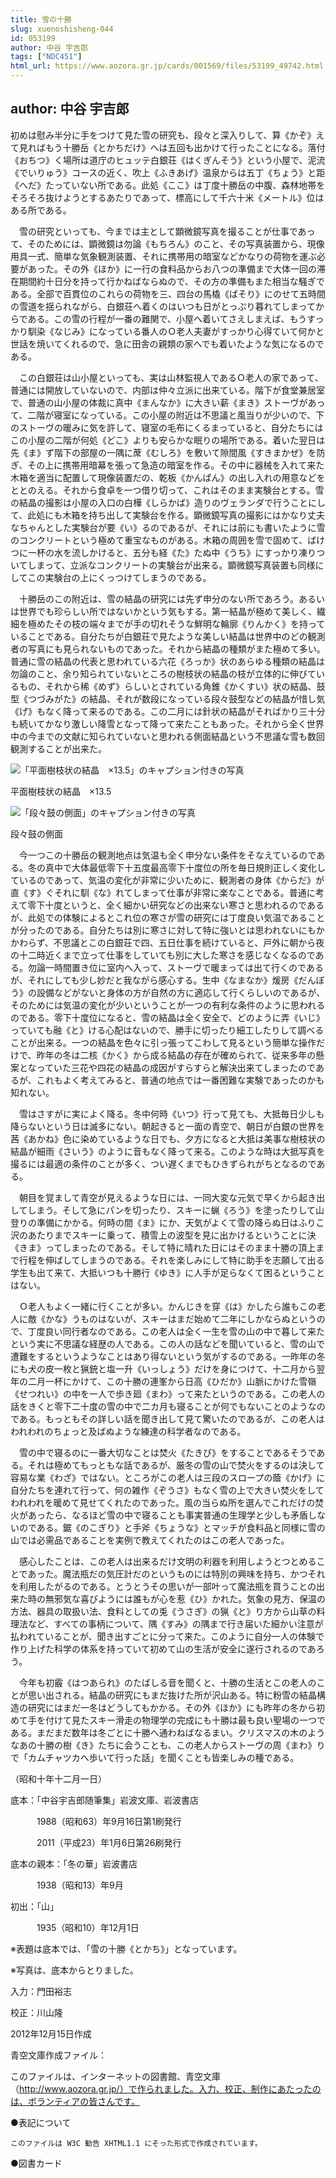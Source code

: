```yaml
---
title: 雪の十勝
slug: xuenoshisheng-044
id: 053199
author: 中谷 宇吉郎
tags: ["NDC451"]
html_url: https://www.aozora.gr.jp/cards/001569/files/53199_49742.html
---
```


## author: 中谷 宇吉郎

初めは慰み半分に手をつけて見た雪の研究も、段々と深入りして、算《かぞ》えて見ればもう十勝岳《とかちだけ》へは五回も出かけて行ったことになる。落付《おちつ》く場所は道庁のヒュッテ白銀荘《はくぎんそう》という小屋で、泥流《でいりゅう》コースの近く、吹上《ふきあげ》温泉からは五丁《ちょう》と距《へだ》たっていない所である。此処《ここ》は丁度十勝岳の中腹、森林地帯をそろそろ抜けようとするあたりであって、標高にして千六十米《メートル》位はある所である。

　雪の研究といっても、今までは主として顕微鏡写真を撮ることが仕事であって、そのためには、顕微鏡は勿論《もちろん》のこと、その写真装置から、現像用具一式、簡単な気象観測装置、それに携帯用の暗室などかなりの荷物を運ぶ必要があった。その外《ほか》に一行の食料品からお八つの準備まで大体一回の滞在期間約十日分を持って行かねばならぬので、その方の準備もまた相当な騒ぎである。全部で百貫位のこれらの荷物を三、四台の馬橇《ばそり》にのせて五時間の雪道を揺られながら、白銀荘へ着くのはいつも日がとっぷり暮れてしまってからである。この雪の行程が一番の難関で、小屋へ着いてさえしまえば、もうすっかり馴染《なじみ》になっている番人のＯ老人夫妻がすっかり心得ていて何かと世話を焼いてくれるので、急に田舎の親類の家へでも着いたような気になるのである。

　この白銀荘は山小屋といっても、実は山林監視人であるＯ老人の家であって、普通には開放していないので、内部は仲々立派に出来ている。階下が食堂兼居室で、普通の山小屋の体裁に真中《まんなか》に大きい薪《まき》ストーヴがあって、二階が寝室になっている。この小屋の附近は不思議と風当りが少いので、下のストーヴの暖みに気を許して、寝室の毛布にくるまっていると、自分たちにはこの小屋の二階が何処《どこ》よりも安らかな眠りの場所である。着いた翌日は先《ま》ず階下の部屋の一隅に蓆《むしろ》を敷いて隙間風《すきまかぜ》を防ぎ、その上に携帯用暗幕を張って急造の暗室を作る。その中に器械を入れて来た木箱を適当に配置して現像装置だの、乾板《かんぱん》の出し入れの用意などをととのえる。それから食卓を一つ借り切って、これはそのまま実験台とする。雪の結晶の撮影は小屋の入口の白樺《しらかば》造りのヴェランダで行うことにして、此処にも木箱を持ち出して実験台を作る。顕微鏡写真の撮影にはかなり丈夫なちゃんとした実験台が要《い》るのであるが、それには前にも書いたように雪のコンクリートという極めて重宝なものがある。木箱の周囲を雪で固めて、ばけつに一杯の水を流しかけると、五分も経《た》たぬ中《うち》にすっかり凍りついてしまって、立派なコンクリートの実験台が出来る。顕微鏡写真装置も同様にしてこの実験台の上にくっつけてしまうのである。

　十勝岳のこの附近は、雪の結晶の研究には先ず申分のない所であろう。あるいは世界でも珍らしい所ではないかという気もする。第一結晶が極めて美しく、繊細を極めたその枝の端々までが手の切れそうな鮮明な輪廓《りんかく》を持っていることである。自分たちが白銀荘で見たような美しい結晶は世界中のどの観測者の写真にも見られないものであった。それから結晶の種類がまた極めて多い。普通に雪の結晶の代表と思われている六花《ろっか》状のあらゆる種類の結晶は勿論のこと、余り知られていないところの樹枝状の結晶の枝が立体的に伸びているもの、それから稀《めず》らしいとされている角錐《かくすい》状の結晶、鼓型《つづみがた》の結晶、それが数段になっている段々鼓型などの結晶が惜し気《げ》もなく降って来るのである。この二月には針状の結晶がそればかり三十分も続いてかなり激しい降雪となって降って来たこともあった。それから全く世界中の今までの文献に知られていないと思われる側面結晶という不思議な雪も数回観測することが出来た。

![「平面樹枝状の結晶　×13.5」のキャプション付きの写真](https://www.aozora.gr.jp/cards/001569/files/fig53199_01.png)

平面樹枝状の結晶　×13.5



![「段々鼓の側面」のキャプション付きの写真](https://www.aozora.gr.jp/cards/001569/files/fig53199_02.png)

段々鼓の側面



　今一つこの十勝岳の観測地点は気温も全く申分ない条件をそなえているのである。冬の真中で大体最低零下十五度最高零下十度位の所を毎日規則正しく変化しているのであって、気温の変化が非常に少いために、観測者の身体《からだ》が直《す》ぐそれに馴《な》れてしまって仕事が非常に楽なことである。普通に考えて零下十度というと、全く細かい研究などの出来ない寒さと思われるのであるが、此処での体験によるとこれ位の寒さが雪の研究には丁度良い気温であることが分ったのである。自分たちは別に寒さに対して特に強いとは思われないにもかかわらず、不思議とこの白銀荘で四、五日仕事を続けていると、戸外に朝から夜の十二時近くまで立って仕事をしていても別に大した寒さを感じなくなるのである。勿論一時間置き位に室内へ入って、ストーヴで暖まっては出て行くのであるが、それにしても少し妙だと我ながら感心する。生中《なまなか》煖房《だんぼう》の設備などがないと身体の方が自然の方に適応して行くらしいのであるが、そのためには気温の変化が少いということが一つの有利な条件のように思われるのである。零下十度位になると、雪の結晶は全く安全で、どのように弄《いじ》っていても融《と》ける心配はないので、勝手に切ったり細工したりして調べることが出来る。一つの結晶を色々に引っ張ってこわして見るという簡単な操作だけで、昨年の冬は二核《かく》から成る結晶の存在が確められて、従来多年の懸案となっていた三花や四花の結晶の成因がすらすらと解決出来てしまったのであるが、これもよく考えてみると、普通の地点では一番困難な実験であったのかも知れない。

　雪はさすがに実によく降る。冬中何時《いつ》行って見ても、大抵毎日少しも降らないという日は滅多にない。朝起きると一面の青空で、朝日が白銀の世界を茜《あかね》色に染めているような日でも、夕方になると大抵は美事な樹枝状の結晶が細雨《さいう》のように音もなく降って来る。このような時は大抵写真を撮るには最適の条件のことが多く、つい遅くまでもひきずられがちとなるのである。

　朝目を覚まして青空が見えるような日には、一同大変な元気で早くから起き出してしまう。そして急にパンを切ったり、スキーに蝋《ろう》を塗ったりして山登りの準備にかかる。何時の間《ま》にか、天気がよくて雪の降らぬ日はふりこ沢のあたりまでスキーに乗って、積雪上の波型を見に出かけるということに決《きま》ってしまったのである。そして特に晴れた日にはそのまま十勝の頂上まで行程を伸ばしてしまうのである。それを楽しみにして特に助手を志願して出る学生も出て来て、大抵いつも十勝行《ゆき》に人手が足らなくて困るということはない。

　Ｏ老人もよく一緒に行くことが多い。かんじきを穿《は》かしたら誰もこの老人に敵《かな》うものはないが、スキーはまだ始めて二年にしかならぬというので、丁度良い同行者なのである。この老人は全く一生を雪の山の中で暮して来たという実に不思議な経歴の人である。この人の話などを聞いていると、雪の山で遭難をするというようなことはあり得ないという気がするのである。一昨年の冬にも犬の皮一枚と猟銃と塩一升《いっしょう》だけを身につけて、十二月から翌年の二月一杯にかけて、この十勝の連峯から日高《ひだか》山脈にかけた雪嶺《せつれい》の中を一人で歩き廻《まわ》って来たというのである。この老人の話をきくと零下二十度の雪の中で二カ月も寝ることが何でもないことのようなのである。もっともその詳しい話を聞き出して見て驚いたのであるが、この老人はわれわれのちょっと及ばぬような練達の科学者なのである。

　雪の中で寝るのに一番大切なことは焚火《たきび》をすることであるそうである。それは極めてもっともな話であるが、厳冬の雪の山で焚火をするのは決して容易な業《わざ》ではない。ところがこの老人は三段のスロープの蔭《かげ》に自分たちを連れて行って、何の雑作《ぞうさ》もなく雪の上で大きい焚火をしてわれわれを暖めて見せてくれたのであった。風の当らぬ所を選んでこれだけの焚火があったら、なるほど雪の中で寝ることも事実普通の生理学と少しも矛盾しないのである。鋸《のこぎり》と手斧《ちょうな》とマッチが食料品と同様に雪の山では必需品であることを実例で教えてくれたのはこの老人であった。

　感心したことは、この老人は出来るだけ文明の利器を利用しようとつとめることであった。魔法瓶だの気圧計だのというものには特別の興味を持ち、かつそれを利用したがるのである。とうとうその思いが一部叶って魔法瓶を買うことの出来た時の無邪気な喜びようには誰もが心を惹《ひ》かれた。気象の見方、保温の方法、器具の取扱い法、食料としての兎《うさぎ》の猟《と》り方から山草の料理法など、すべての事柄について、隅《すみ》の隅まで行き届いた細かい注意が払われていることが、聞き出すごとに分って来た。このように自分一人の体験で作り上げた科学の体系を持っていて初めて山の生活が安全に遂行されるのであろう。

　今年も初霰《はつあられ》のたばしる音を聞くと、十勝の生活とこの老人のことが思い出される。結晶の研究にもまだ抜けた所が沢山ある。特に粉雪の結晶構造の研究にはまだ一冬はどうしてもかかる。その外《ほか》にも昨年の冬から初めて手を付けて見たスキー滑走の物理学の完成にも十勝は最も良い聖場の一つである。まだまだ数年は冬ごとに十勝へ通わねばなるまい。クリスマスの木のようなあの十勝の樹《き》たちに会うことも、この老人からストーヴの周《まわ》りで「カムチャツカへ歩いて行った話」を聞くことも皆楽しみの種である。

（昭和十年十二月一日）













底本：「中谷宇吉郎随筆集」岩波文庫、岩波書店

　　　1988（昭和63）年9月16日第1刷発行

　　　2011（平成23）年1月6日第26刷発行

底本の親本：「冬の華」岩波書店

　　　1938（昭和13）年9月

初出：「山」

　　　1935（昭和10）年12月1日

※表題は底本では、「雪の十勝《とかち》」となっています。

※写真は、底本からとりました。

入力：門田裕志

校正：川山隆

2012年12月15日作成

青空文庫作成ファイル：

このファイルは、インターネットの図書館、青空文庫（http://www.aozora.gr.jp/）で作られました。入力、校正、制作にあたったのは、ボランティアの皆さんです。











●表記について


	このファイルは W3C 勧告 XHTML1.1 にそった形式で作成されています。







●図書カード